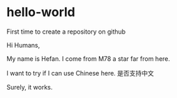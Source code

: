 # hello-world
First time to create a repository on github

Hi Humans,

My name is Hefan. I come from M78 a star far from here.

I want to try if I can use Chinese here. 是否支持中文

Surely, it works.

